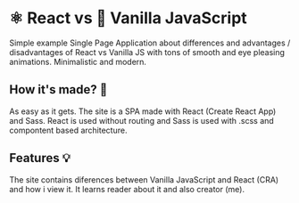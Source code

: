 # ⚛ React vs 🍦 Vanilla JavaScript
Simple example Single Page Application about differences and advantages / disadvantages of React vs Vanilla JS with tons of smooth and eye pleasing animations. Minimalistic and modern.

## How it's made? 🤔
As easy as it gets. The site is a SPA made with React (Create React App) and Sass. React is used without routing and Sass is used with .scss and compontent based architecture.

## Features :bulb:
The site contains diferences between Vanilla JavaScript and React (CRA) and how i view it. It learns reader about it and also creator (me).